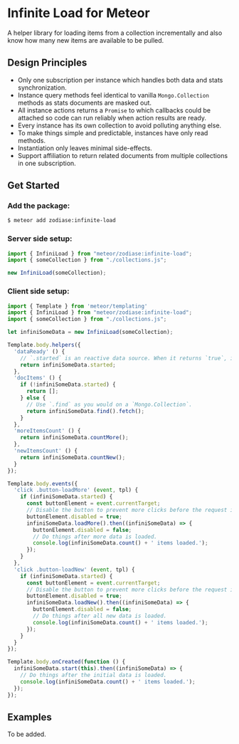 Infinite Load for Meteor
========================
A helper library for loading items from a collection incrementally and also know how many new items are available to be pulled.

Design Principles
------------------------
- Only one subscription per instance which handles both data and stats synchronization.
- Instance query methods feel identical to vanilla `Mongo.Collection` methods as stats documents are masked out.
- All instance actions returns a `Promise` to which callbacks could be attached so code can run reliably when action results are ready.
- Every instance has its own collection to avoid polluting anything else.
- To make things simple and predictable, instances have only read methods.
- Instantiation only leaves minimal side-effects.
- Support affiliation to return related documents from multiple collections in one subscription.

Get Started
------------------------
### Add the package:

```Bash
$ meteor add zodiase:infinite-load
```

### Server side setup:
```JavaScript
import { InfiniLoad } from "meteor/zodiase:infinite-load";
import { someCollection } from "./collections.js";

new InfiniLoad(someCollection);
```

### Client side setup:
```JavaScript
import { Template } from 'meteor/templating'
import { InfiniLoad } from "meteor/zodiase:infinite-load";
import { someCollection } from "./collections.js";

let infiniSomeData = new InfiniLoad(someCollection);

Template.body.helpers({
  'dataReady' () {
    // `.started` is an reactive data source. When it returns `true`, it is safe to access data.
    return infiniSomeData.started;
  },
  'docItems' () {
    if (!infiniSomeData.started) {
      return [];
    } else {
      // Use `.find` as you would on a `Mongo.Collection`.
      return infiniSomeData.find().fetch();
    }
  },
  'moreItemsCount' () {
    return infiniSomeData.countMore();
  },
  'newItemsCount' () {
    return infiniSomeData.countNew();
  }
});

Template.body.events({
  'click .button-loadMore' (event, tpl) {
    if (infiniSomeData.started) {
      const buttonElement = event.currentTarget;
      // Disable the button to prevent more clicks before the request is ready.
      buttonElement.disabled = true;
      infiniSomeData.loadMore().then((infiniSomeData) => {
        buttonElement.disabled = false;
        // Do things after more data is loaded.
        console.log(infiniSomeData.count() + ' items loaded.');
      });
    }
  },
  'click .button-loadNew' (event, tpl) {
    if (infiniSomeData.started) {
      const buttonElement = event.currentTarget;
      // Disable the button to prevent more clicks before the request is ready.
      buttonElement.disabled = true;
      infiniSomeData.loadNew().then((infiniSomeData) => {
        buttonElement.disabled = false;
        // Do things after all new data is loaded.
        console.log(infiniSomeData.count() + ' items loaded.');
      });
    }
  }
});

Template.body.onCreated(function () {
  infiniSomeData.start(this).then((infiniSomeData) => {
    // Do things after the initial data is loaded.
    console.log(infiniSomeData.count() + ' items loaded.');
  });
});
```

Examples
------------------------
To be added.
